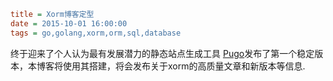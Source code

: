 ```ini
title = Xorm博客定型
date = 2015-10-01 16:00:00
tags = go,golang,xorm,orm,sql,database
```

终于迎来了个人认为最有发展潜力的静态站点生成工具 [Pugo](https://github.com/go-xiaohei/pugo)发布了第一个稳定版本，本博客将使用其搭建，将会发布关于xorm的高质量文章和新版本等信息.
